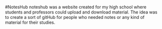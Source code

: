 #NotesHub
noteshub was a website created for my high school where students and professors could upload and download material. The idea was to create a sort of gitHub for people who needed notes or any kind of material for their studies. 
